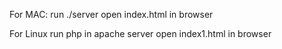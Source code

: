 For MAC:
  run ./server
  open index.html in browser

For Linux
  run php in apache server
  open index1.html in browser

